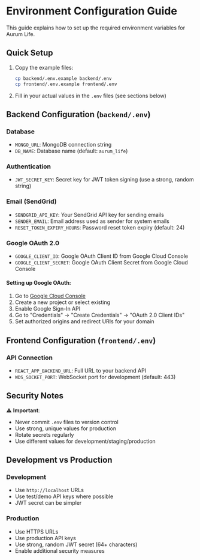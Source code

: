 # Environment Configuration Guide

This guide explains how to set up the required environment variables for Aurum Life.

## Quick Setup

1. Copy the example files:
   ```bash
   cp backend/.env.example backend/.env
   cp frontend/.env.example frontend/.env
   ```

2. Fill in your actual values in the `.env` files (see sections below)

## Backend Configuration (`backend/.env`)

### Database
- `MONGO_URL`: MongoDB connection string
- `DB_NAME`: Database name (default: `aurum_life`)

### Authentication
- `JWT_SECRET_KEY`: Secret key for JWT token signing (use a strong, random string)

### Email (SendGrid)
- `SENDGRID_API_KEY`: Your SendGrid API key for sending emails
- `SENDER_EMAIL`: Email address used as sender for system emails
- `RESET_TOKEN_EXPIRY_HOURS`: Password reset token expiry (default: 24)

### Google OAuth 2.0
- `GOOGLE_CLIENT_ID`: Google OAuth Client ID from Google Cloud Console
- `GOOGLE_CLIENT_SECRET`: Google OAuth Client Secret from Google Cloud Console

#### Setting up Google OAuth:
1. Go to [Google Cloud Console](https://console.cloud.google.com/)
2. Create a new project or select existing
3. Enable Google Sign-In API
4. Go to "Credentials" → "Create Credentials" → "OAuth 2.0 Client IDs"
5. Set authorized origins and redirect URIs for your domain

## Frontend Configuration (`frontend/.env`)

### API Connection
- `REACT_APP_BACKEND_URL`: Full URL to your backend API
- `WDS_SOCKET_PORT`: WebSocket port for development (default: 443)

## Security Notes

⚠️ **Important**: 
- Never commit `.env` files to version control
- Use strong, unique values for production
- Rotate secrets regularly
- Use different values for development/staging/production

## Development vs Production

### Development
- Use `http://localhost` URLs
- Use test/demo API keys where possible
- JWT secret can be simpler

### Production
- Use HTTPS URLs
- Use production API keys
- Use strong, random JWT secret (64+ characters)
- Enable additional security measures